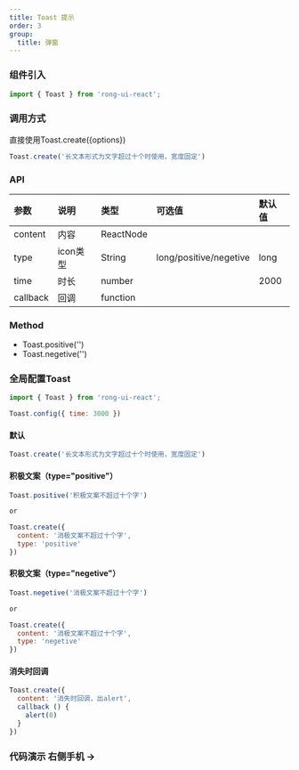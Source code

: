```yaml
---
title: Toast 提示
order: 3
group:
  title: 弹窗
---
```



### 组件引入
```js
import { Toast } from 'rong-ui-react';
```

### 调用方式
直接使用Toast.create({options})

```js
Toast.create('长文本形式为文字超过十个时使用，宽度固定')
```

### API
| 参数      | 说明    | 类型      | 可选值       | 默认值   |
|:- |:- |:- |:-  |:- |
| content | 内容 | ReactNode| | |
| type | icon类型 | String| long/positive/negetive | long |
| time | 时长 | number| | 2000 |
| callback | 回调 | function  | | |


### Method
* Toast.positive('')
* Toast.negetive('')


### 全局配置Toast
```js
import { Toast } from 'rong-ui-react';

Toast.config({ time: 3000 })
```



#### 默认
```js
Toast.create('长文本形式为文字超过十个时使用，宽度固定')
```


#### 积极文案（type="positive"）
```js
Toast.positive('积极文案不超过十个字')

or

Toast.create({
  content: '消极文案不超过十个字',
  type: 'positive'
})
```


#### 积极文案（type="negetive"）
```js
Toast.negetive('消极文案不超过十个字')

or

Toast.create({
  content: '消极文案不超过十个字',
  type: 'negetive'
})
```


#### 消失时回调
```js
Toast.create({
  content: '消失时回调，出alert',
  callback () {
    alert(0)
  }
})
```

### 代码演示 <Badge> 右侧手机 → </Badge>
<code src="./demo.jsx"></code>
